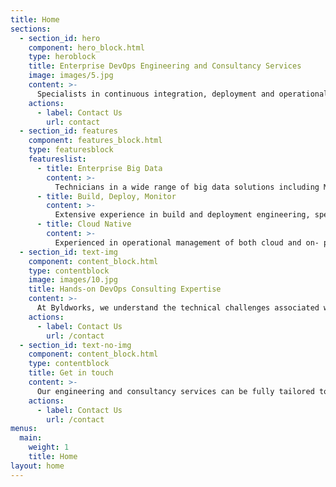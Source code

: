 ```yaml
---
title: Home
sections:
  - section_id: hero
    component: hero_block.html
    type: heroblock
    title: Enterprise DevOps Engineering and Consultancy Services
    image: images/5.jpg
    content: >-
      Specialists in continuous integration, deployment and operational management of both cloud and on- premises application environments.
    actions:
      - label: Contact Us
        url: contact
  - section_id: features
    component: features_block.html
    type: featuresblock
    featureslist:
      - title: Enterprise Big Data
        content: >-
          Technicians in a wide range of big data solutions including MongoDB, HBase and Impala, covering cluster & rack topology design, tooling and operational management.
      - title: Build, Deploy, Monitor
        content: >-
          Extensive experience in build and deployment engineering, specialising in Continuous Delivery and Continuous Operations, streamlining deployment pipelines for mission critical trading & risk management applications.
      - title: Cloud Native
        content: >-
          Experienced in operational management of both cloud and on- premises application environments.
  - section_id: text-img
    component: content_block.html
    type: contentblock
    image: images/10.jpg
    title: Hands-on DevOps Consulting Expertise
    content: >-
      At Byldworks, we understand the technical challenges associated with managing complex applications and infrastructure in large scale enterprise environments.  With over 10 years of industry experience, our team are fully equiped to help make your projects a success.
    actions:
      - label: Contact Us
        url: /contact
  - section_id: text-no-img
    component: content_block.html
    type: contentblock
    title: Get in touch
    content: >-
      Our engineering and consultancy services can be fully tailored to the specific needs of your business.  Get in touch to find out more.
    actions:
      - label: Contact Us
        url: /contact
menus:
  main:
    weight: 1
    title: Home
layout: home
---
```

